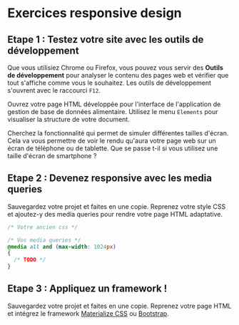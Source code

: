 # Exercices responsive design

## Etape 1 : Testez votre site avec les outils de développement

Que vous utilisiez Chrome ou Firefox, vous pouvez vous servir des **Outils de développement** pour analyser le contenu des pages web et vérifier que tout s'affiche comme vous le souhaitez. Les outils de développement s'ouvrent avec le raccourci `F12`.

Ouvrez votre page HTML développée pour l'interface de l'application de gestion de base de données alimentaire. Utilisez le menu `Elements` pour visualiser la structure de votre document.

Cherchez la fonctionnalité qui permet de simuler différentes tailles d'écran. Cela va vous permettre de voir le rendu qu'aura votre page web sur un écran de téléphone ou de tablette. Que se passe t-il si vous utilisez une taille d'écran de smartphone ?

## Etape 2 : Devenez responsive avec les media queries

Sauvegardez votre projet et faites en une copie. Reprenez votre style CSS et ajoutez-y des media queries pour rendre votre page HTML adaptative.

```css
/* Votre ancien css */

/* Vos media queries */
@media all and (max-width: 1024px)
{
  /* TODO */
}
```

## Etape 3 : Appliquez un framework !

Sauvegardez votre projet et faites en une copie. Reprenez votre page HTML et intégrez le framework [Materialize CSS](http://materializecss.com) ou [Bootstrap](https://getbootstrap.com/).
